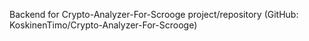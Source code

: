 Backend for Crypto-Analyzer-For-Scrooge project/repository (GitHub: KoskinenTimo/Crypto-Analyzer-For-Scrooge)


